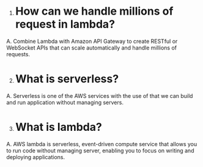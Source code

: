 1. # How can we handle millions of request in lambda?
A. Combine Lambda with Amazon API Gateway to create RESTful or WebSocket APIs that can scale automatically and handle millions of requests.

2. # What is serverless?
A. Serverless is one of the AWS services with the use of that we can build and run application without managing servers.

3. # What is lambda?
A. AWS lambda is serverless, event-driven compute service that allows you to run code without managing server, enabling you to focus on writing and deploying applications.
